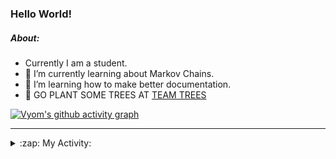 ### Hello World!

##### About:
- Currently I am a student.
- 🌱 I’m currently learning about Markov Chains.
- 🌱 I’m learning how to make better documentation.
- 🌱 GO PLANT SOME TREES AT [TEAM TREES](https://teamtrees.org/)

[![Vyom's github activity graph](https://activity-graph.herokuapp.com/graph?username=Vyvy-vi)](https://github.com/ashutosh00710/github-readme-activity-graph)

---
<details>
  <summary>:zap: My Activity:</summary>
  
<!--START_SECTION:waka-->
![Code Time](http://img.shields.io/badge/Code%20Time-834%20hrs%2025%20mins-blue)

**I'm a Night 🦉** 

```text
🌞 Morning    77 commits     ██░░░░░░░░░░░░░░░░░░░░░░░   8.24% 
🌆 Daytime    259 commits    ███████░░░░░░░░░░░░░░░░░░   27.7% 
🌃 Evening    308 commits    ████████░░░░░░░░░░░░░░░░░   32.94% 
🌙 Night      291 commits    ███████░░░░░░░░░░░░░░░░░░   31.12%

```
📅 **I'm Most Productive on Sunday** 

```text
Monday       87 commits     ██░░░░░░░░░░░░░░░░░░░░░░░   9.3% 
Tuesday      137 commits    ███░░░░░░░░░░░░░░░░░░░░░░   14.65% 
Wednesday    167 commits    ████░░░░░░░░░░░░░░░░░░░░░   17.86% 
Thursday     131 commits    ███░░░░░░░░░░░░░░░░░░░░░░   14.01% 
Friday       119 commits    ███░░░░░░░░░░░░░░░░░░░░░░   12.73% 
Saturday     100 commits    ██░░░░░░░░░░░░░░░░░░░░░░░   10.7% 
Sunday       194 commits    █████░░░░░░░░░░░░░░░░░░░░   20.75%

```


📊 **This Week I Spent My Time On** 

```text
🔥 Editors: 
VS Code                  2 hrs 40 mins       █████████████████████████   100.0%

🐱‍💻 Projects: 
palantir                 2 hrs 40 mins       █████████████████████████   100.0%

```


 Last Updated on 16/07/2022 03:30:56 UTC
<!--END_SECTION:waka-->
</details>
